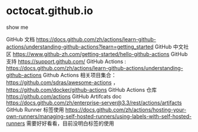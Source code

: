 # octocat.github.io
show me

GitHub 文档 https://docs.github.com/zh/actions/learn-github-actions/understanding-github-actions?learn=getting_started
GitHub 中文社区 https://www.github-zh.com/getting-started/hello-github-actions
GitHub 支持 https://support.github.com/
GitHub Actions : https://docs.github.com/zh/actions/learn-github-actions/understanding-github-actions
Github Actions 相关项目集合： https://github.com/sdras/awesome-actions ，https://github.com/docker/github-actions
GitHub Actions 仓库 https://github.com/actions
GitHub Artifcats doc https://docs.github.com/zh/enterprise-server@3.3/rest/actions/artifacts
GitHub Runner 标签使用 https://docs.github.com/zh/actions/hosting-your-own-runners/managing-self-hosted-runners/using-labels-with-self-hosted-runners 需要好好看看，目前没明白标签的使用


